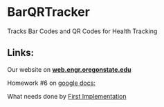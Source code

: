 BarQRTracker
============

Tracks Bar Codes and QR Codes for Health Tracking


Links:
-------------------------
Our website on <b>[web.engr.oregonstate.edu](http://web.engr.oregonstate.edu/~rindalp/foodSite/index.php)</b>

Homework #6 on [google docs:](https://docs.google.com/document/d/1QTqyGKPSJNfHLhrAb3iURIh8mv6ZY-TRTsuJQkzX89E/edit)

What needs done by [First Implementation](https://github.com/1n5aN1aC/BarQRTracker/issues?milestone=1&page=1&state=open)